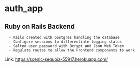 # auth_app

## Ruby on Rails Backend
```
  - Rails created with postgres handling the database
  - Configure sessions to differentiate logging status
  - Salted user password with Bcrypt and Json Web Token
  - Regulate routes to allow the Frontend components to work 
```
Link: https://scenic-sequoia-55917.herokuapp.com/
